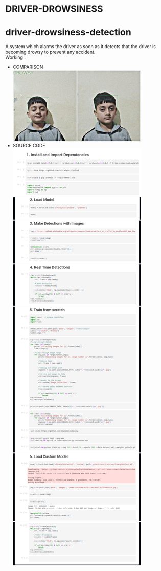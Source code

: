# DRIVER-DROWSINESS
# driver-drowsiness-detection
A system which alarms the driver as soon as it detects that the driver is becoming drowsy to prevent any accident.
<br/>
Working : 
<br/>
<ul>
<li>COMPARISON</li>
<img src="https://github.com/Nikhil8557/DRIVER-DROWSINESS/blob/a8eaa7ba36767f01d6122949991b9312e0eef425/Picsart_23-12-05_20-31-50-049.jpg" width=400/>
<br/>
<li>SOURCE CODE</li>
<img src="https://github.com/Nikhil8557/DRIVER-DROWSINESS/blob/068dc7d77a485adc65e5b91838c1de05a9d3b000/SmartSelect_20231205_211102_Chrome.jpg" width=400/>
<br/>
<img src="https://github.com/Nikhil8557/DRIVER-DROWSINESS/blob/068dc7d77a485adc65e5b91838c1de05a9d3b000/SmartSelect_20231205_211111_Chrome.jpg" width=400/>
<br/>
<img src="https://github.com/Nikhil8557/DRIVER-DROWSINESS/blob/068dc7d77a485adc65e5b91838c1de05a9d3b000/SmartSelect_20231205_211120_Chrome.jpg" width=400/>
<br/>
<img src="https://github.com/Nikhil8557/DRIVER-DROWSINESS/blob/068dc7d77a485adc65e5b91838c1de05a9d3b000/SmartSelect_20231205_211131_Chrome.jpg" width=400/>
<br/>
<img src="https://github.com/Nikhil8557/DRIVER-DROWSINESS/blob/068dc7d77a485adc65e5b91838c1de05a9d3b000/SmartSelect_20231205_211221_Chrome.jpg" width=400/>
<br/>
<img src="https://github.com/Nikhil8557/DRIVER-DROWSINESS/blob/068dc7d77a485adc65e5b91838c1de05a9d3b000/SmartSelect_20231205_211304_Chrome.jpg" width=400/>
<br/>
<img src="https://github.com/Nikhil8557/DRIVER-DROWSINESS/blob/068dc7d77a485adc65e5b91838c1de05a9d3b000/SmartSelect_20231205_211320_Chrome.jpg" width=400/>
<br/>
</ul>


